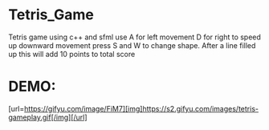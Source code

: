 # Tetris_Game
Tetris game using c++ and sfml
use A for left movement D for right
to speed up downward movement press S and W to change shape.
After a line filled up this will add 10 points to total score


# DEMO:
[url=https://gifyu.com/image/FiM7][img]https://s2.gifyu.com/images/tetris-gameplay.gif[/img][/url]

